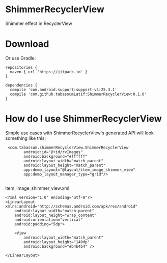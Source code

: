 # ShimmerRecyclerView
Shimmer effect in RecyclerView

# Download

Or use Gradle:

```
repositories {
  maven { url 'https://jitpack.io' }
}

dependencies {
  compile 'com.android.support:support-v4:25.3.1'
  compile 'com.github.tabassumLatif:ShimmerRecyclerView:0.1.0'
}
```

# How do I use ShimmerRecyclerView

Simple use cases with ShimmerRecyclerView's generated API will look something like this:
```
 <com.tabassum.shimmerRecyclerView.ShimmerRecyclerView
        android:id="@+id/rvImages"
        android:background="#ffffff"
        android:layout_width="match_parent"
        android:layout_height="match_parent"
        app:demo_layout="@layout/item_image_shimmer_view"
        app:demo_layout_manager_type="grid"/>
        
```

item_image_shimmer_view.xml

```
<?xml version="1.0" encoding="utf-8"?>
<LinearLayout xmlns:android="http://schemas.android.com/apk/res/android"
    android:layout_width="match_parent"
    android:layout_height="wrap_content"
    android:orientation="vertical"
    android:padding="5dp">

    <View
        android:layout_width="match_parent"
        android:layout_height="140dp"
        android:background="#b4b4b4" />

</LinearLayout>
```
